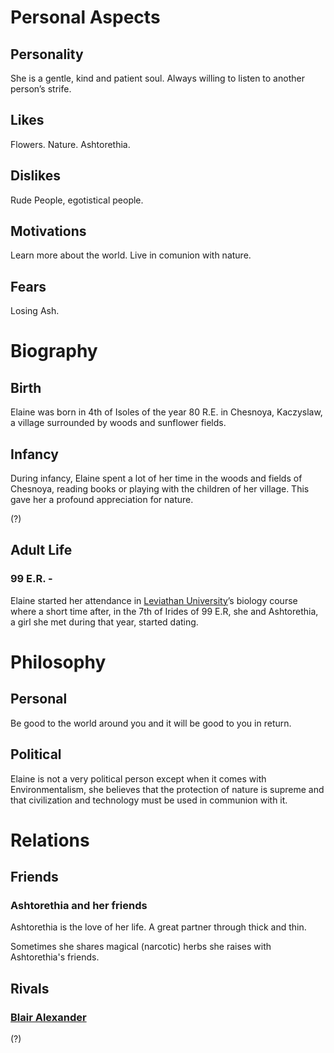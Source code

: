 # Personal Aspects


## Personality


She is a gentle, kind and patient soul. Always willing to listen to another person’s strife.

## Likes

Flowers. 
Nature. 
Ashtorethia.

## Dislikes

Rude People, egotistical people.

## Motivations

Learn more about the world. 
Live in comunion with nature.

## Fears

Losing Ash.

# Biography

## Birth

Elaine was born in 4th of Isoles of the year 80 R.E. in Chesnoya, Kaczyslaw, a village surrounded by woods and sunflower fields.

## Infancy

During infancy, Elaine spent a lot of her time in the woods and fields of Chesnoya, reading books or playing with the children of her village. This gave her a profound appreciation for nature.

(?)

## Adult Life

### 99 E.R. -

Elaine started her attendance in [Leviathan University](../../world/leviathan_university)’s biology course where a short time after, in the 7th of Irides of 99 E.R, she and Ashtorethia, a girl she met during that year, started dating.

# Philosophy

## Personal

Be good to the world around you and it will be good to you in return.

## Political

Elaine is not a very political person except when it comes with Environmentalism, she believes that the protection of nature is supreme and that civilization and technology must be used in communion with it.

# Relations

## Friends

### Ashtorethia and her friends

Ashtorethia is the love of her life. A great partner through thick and thin.

Sometimes she shares magical (narcotic) herbs she raises with Ashtorethia's friends.

## Rivals

### [Blair Alexander](./blair_alexander)
(?)